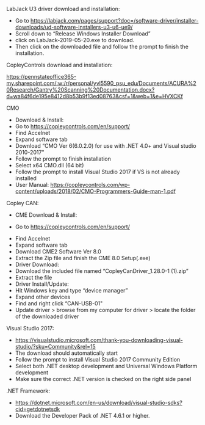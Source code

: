 LabJack U3 driver download and installation: 
 - Go to https://labjack.com/pages/support?doc=/software-driver/installer-downloads/ud-software-installers-u3-u6-ue9/ 
 - Scroll down to “Release Windows Installer Download”  
 - click on LabJack-2019-05-20.exe to download.  
 - Then click on the downloaded file and follow the prompt to finish the installation.  
 
CopleyControls download and installation: 

https://pennstateoffice365-my.sharepoint.com/:w:/r/personal/yvl5590_psu_edu/Documents/ACURA%20Research/Gantry%20Scanning%20Documentation.docx?d=wa84f6de195e8412d8b53b9f13ed08763&csf=1&web=1&e=HVXCKf

  CMO
   - Download & Install: 
   - Go to https://copleycontrols.com/en/support/ 
   - Find Accelnet 
   - Expand software tab 
   - Download “CMO Ver 6(6.0.2.0) for use with .NET 4.0+ and Visual studio 2010-2017" 
   - Follow the prompt to finish installation  
   - Select x64 CMO.dll (64 bit) 
   - Follow the prompt to install Visual Studio 2017 if VS is not already installed 
   - User Manual: https://copleycontrols.com/wp-content/uploads/2018/02/CMO-Programmers-Guide-man-1.pdf 

 Copley CAN: 
  - CME Download & Install: 
   * Go to https://copleycontrols.com/en/support/ 
   - Find Accelnet 
   - Expand software tab 
   - Download CME2 Software Ver 8.0    
   - Extract the Zip file and finish the CME 8.0 Setup(.exe) 
  - Driver Download: 
   - Download the included file named “CopleyCanDriver_1.28.0-1 (1).zip” 
   - Extract the file 
  - Driver Install/Update: 
   - Hit Windows key and type “device manager” 
   - Expand other devices 
   - Find and right click “CAN-USB-01" 
   - Update driver > browse from my computer for driver > locate the folder of the downloaded driver 

Visual Studio 2017: 
 - https://visualstudio.microsoft.com/thank-you-downloading-visual-studio/?sku=Community&rel=15 
 - The download should automatically start 
 - Follow the prompt to install Visual Studio 2017 Community Edition 
 - Select both .NET desktop development and Universal Windows Platform development 
 - Make sure the correct .NET version is checked on the right side panel 

.NET Framework: 
 - https://dotnet.microsoft.com/en-us/download/visual-studio-sdks?cid=getdotnetsdk 
 - Download the Developer Pack of .NET 4.6.1 or higher.  

 
